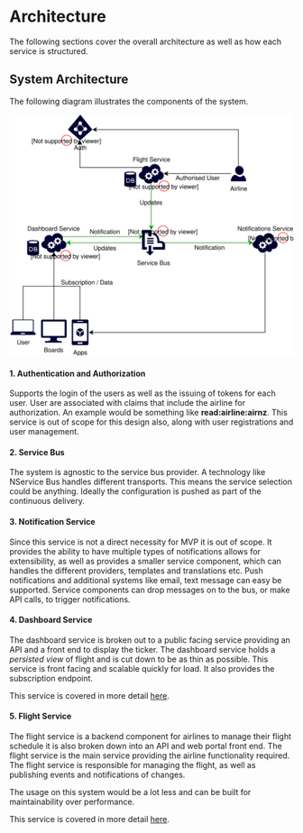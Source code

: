 # Architecture

The following sections cover the overall architecture as well as how each service is structured.

## System Architecture

The following diagram illustrates the components of the system.

![architecture](/static/images/architecture.system.svg)

#### 1. Authentication and Authorization

Supports the login of the users as well as the issuing of tokens for each user. User are associated with claims that include the airline for authorization. An example would be something like **read:airline:airnz**. This service is out of scope for this design also, along with user registrations and user management.

#### 2. Service Bus

The system is agnostic to the service bus provider. A technology like NService Bus handles different transports. This means the service selection could be anything. Ideally the configuration is pushed as part of the continuous delivery.

#### 3. Notification Service

Since this service is not a direct necessity for MVP it is out of scope. It provides the ability to have multiple types of notifications allows for extensibility, as well as provides a smaller service component, which can handles the different providers, templates and translations etc. Push notifications and additional systems like email, text message can easy be supported. Service components can drop messages on to the bus, or make API calls, to trigger notifications.

#### 4. Dashboard Service

The dashboard service is broken out to a public facing service providing an API and a front end to display the ticker. The dashboard service holds a *persisted view* of flight and is cut down to be as thin as possible. This service is front facing and scalable quickly for load. It also provides the subscription endpoint.

This service is covered in more detail [here](dashboard.md).

#### 5. Flight Service

The flight service is a backend component for airlines to manage their flight schedule it is also broken down into an API and web portal front end. The flight service is the main service providing the airline functionality required. The flight service is responsible for managing the flight, as well as publishing events and notifications of changes.

The usage on this system would be a lot less and can be built for maintainability over performance.

This service is covered in more detail [here](flight.md).
